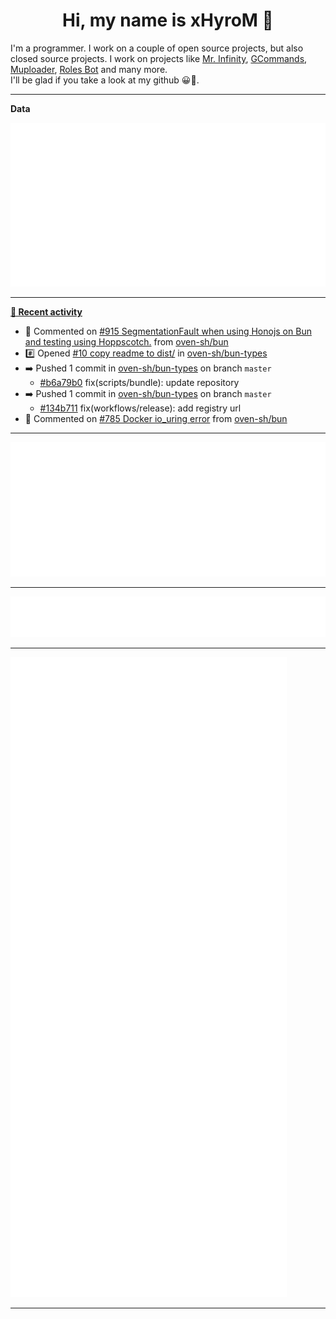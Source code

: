<p align="center">
    <!-- <img src="https://avatars.githubusercontent.com/u/56601352" width="192" alt="hyro's pfp" /> -->
    <h1 align="center">Hi, my name is xHyroM 👋</h1>
</p>

I'm a programmer. I work on a couple of open source projects, but also closed source projects. I work on projects like [Mr. Infinity](https://discord.com/oauth2/authorize?client_id=720321585625694239&scope=bot%20applications.commands&permissions=8&redirect_uri=https://blobs.gq/imanager&prompt=consent&response_type=code), [GCommands](https://github.com/Garlic-Team/GCommands), [Muploader](https://github.com/xHyroM/Muploader), [Roles Bot](https://github.com/xHyroM/roles-bot) and many more.  
I'll be glad if you take a look at my github 😀👀.

___
**Data**

<img src="https://github.com/xHyroM/xHyroM/blob/master/.cache/base.svg">

___

**[📰 Recent activity](https://github.com/xHyroM)**
* 💬 Commented on [#915 SegmentationFault when using Honojs on Bun and testing using Hoppscotch.](https://github.com/oven-sh/bun/issues/915) from [oven-sh/bun](https://github.com/oven-sh/bun)
* #️⃣ Opened [#10 copy readme to dist/](https://github.com/oven-sh/bun-types/issues/10) in [oven-sh/bun-types](https://github.com/oven-sh/bun-types)
* ➡️ Pushed 1 commit in [oven-sh/bun-types](https://github.com/oven-sh/bun-types) on branch `master`
  * [#b6a79b0](https://github.com/oven-sh/bun-types/commit/b6a79b0) fix(scripts/bundle): update repository
* ➡️ Pushed 1 commit in [oven-sh/bun-types](https://github.com/oven-sh/bun-types) on branch `master`
  * [#134b711](https://github.com/oven-sh/bun-types/commit/134b711) fix(workflows/release): add registry url
* 💬 Commented on [#785 Docker io_uring error](https://github.com/oven-sh/bun/issues/785) from [oven-sh/bun](https://github.com/oven-sh/bun)


___

<img src="https://github.com/xHyroM/xHyroM/blob/master/.cache/isocalendar.svg">

___

<img src="https://github.com/xHyroM/xHyroM/blob/master/.cache/languages.svg">

___

<img src="https://github.com/xHyroM/xHyroM/blob/master/.cache/achievements.svg">

___
